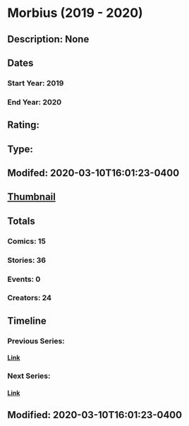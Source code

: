 # Morbius (2019 - 2020)
## Description: None
## Dates
### Start Year: 2019
### End Year: 2020
## Rating: 
## Type: 
## Modifed: 2020-03-10T16:01:23-0400
## [Thumbnail](http://i.annihil.us/u/prod/marvel/i/mg/f/80/5dc1ee7ca92a9.jpg)
## Totals
### Comics: 15
### Stories: 36
### Events: 0
### Creators: 24
## Timeline
### Previous Series: 
#### [Link]()
### Next Series: 
#### [Link]()
## Modified: 2020-03-10T16:01:23-0400